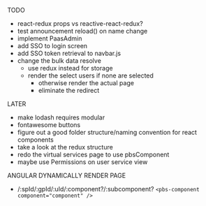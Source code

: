 TODO

- react-redux props vs reactive-react-redux?
- test announcement reload() on name change
- implement PaasAdmin
- add SSO to login screen
- add SSO token retrieval to navbar.js
- change the bulk data resolve
  - use redux instead for storage
  - render the select users if none are selected
    - otherwise render the actual page
    - eliminate the redirect

LATER

- make lodash requires modular
- fontawesome buttons
- figure out a good folder structure/naming convention for react components
- take a look at the redux structure
- redo the virtual services page to use pbsComponent
- maybe use Permissions on user service view

ANGULAR DYNAMICALLY RENDER PAGE

- /:spId/:gpId/:uId/:component?/:subcomponent?
  `<pbs-component component="component" />`
